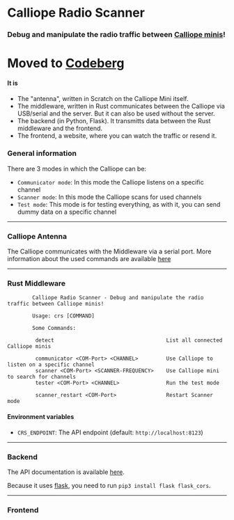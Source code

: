 # Calliope Radio Scanner
### Debug and manipulate the radio traffic between [Calliope minis](https://calliope.cc/)!

# Moved to [Codeberg](https://codeberg.org/Cameo007/Calliope-Radio-Scanner.git)

#### It is 
- The "antenna", written in Scratch on the Calliope Mini itself.
- The middleware, written in Rust communicates between the Calliope via USB/serial and the server. But it can also be used without the server.
- The backend (in Python, Flask). It transmitts data between the Rust middleware and the frontend.
- The frontend, a website, where you can watch the traffic or resend it.

### General information
There are 3 modes in which the Calliope can be:
- `Communicator mode`: In this mode the Calliope listens on a specific channel
- `Scanner mode`: In this mode the Calliope scans for used channels
- `Test mode`: This mode is for testing everything, as with it, you can send dummy data on a specific channel

***

### Calliope Antenna
The Calliope communicates with the Middleware via a serial port.
More information about the used commands are available [here](https://github.com/Cameo007/Calliope-Radio-Scanner/wiki/Rust-Spec)

***

### Rust Middleware
```
		Calliope Radio Scanner - Debug and manipulate the radio traffic between Calliope minis!

		Usage: crs [COMMAND]

		Some Commands:

		 detect                                    List all connected Calliope minis

		 communicator <COM-Port> <CHANNEL>         Use Calliope to listen on a specific channel
		 scanner <COM-Port> <SCANNER-FREQUENCY>    Use Calliope mini to search for channels
		 tester <COM-Port> <CHANNEL>               Run the test mode

		 scanner_restart <COM-Port>                Restart Scanner mode
   ```
#### Environment variables
- `CRS_ENDPOINT`: The API endpoint (default: `http://localhost:8123`)

***

### Backend
The API documentation is available [here](https://github.com/Cameo007/Calliope-Radio-Scanner/wiki/API-Spec#get-actionchannel).

Because it uses [flask](https://flask.palletsprojects.com/), you need to run `pip3 install flask flask_cors`.

***

### Frontend

